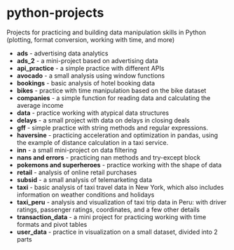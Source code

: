 # python-projects

Projects for practicing and building data manipulation skills in Python (plotting, format conversion, working with time, and more)

* **ads** - advertising data analytics
* **ads_2** - a mini-project based on advertising data
* **api_practice** - a simple practice with different APIs
* **avocado** - a small analysis using window functions
* **bookings** - basic analysis of hotel booking data
* **bikes** - practice with time manipulation based on the bike dataset
* **companies** - a simple function for reading data and calculating the average income
* **data** - practice working with atypical data structures
* **delays** - a small project with data on delays in closing deals
* **gff** - simple practice with string methods and regular expressions.
* **haversine** - practicing acceleration and optimization in pandas, using the example of distance calculation in a taxi service.
* **inn** - a small mini-project on data filtering
* **nans and errors** - practicing nan methods and try-except block
* **pokemons and superheroes** - practice working with the shape of data
* **retail** - analysis of online retail purchases
* **subsid** - a small analysis of telemarketing data
* **taxi** - basic analysis of taxi travel data in New York, which also includes information on weather conditions and holidays
* **taxi_peru** - analysis and visualization of taxi trip data in Peru: with driver ratings, passenger ratings, coordinates, and a few other details
* **transaction_data** - a mini project for practicing working with time formats and pivot tables
* **user_data** - practice in visualization on a small dataset, divided into 2 parts

